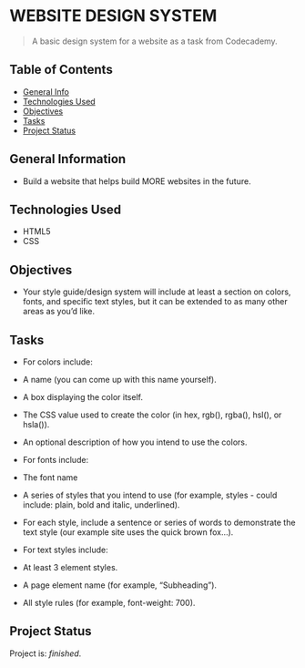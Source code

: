 # WEBSITE DESIGN SYSTEM
> A basic design system for a website as a task from Codecademy.


## Table of Contents
* [General Info](#general-information)
* [Technologies Used](#technologies-used)
* [Objectives](#objectives)
* [Tasks](#tasks)
* [Project Status](#project-status)


## General Information
- Build a website that helps build MORE websites in the future.


## Technologies Used
- HTML5 
- CSS


## Objectives
- Your style guide/design system will include at least a section on colors, fonts, and specific text styles, but it can be extended to as many other areas as you’d like.


## Tasks
- For colors include:
 - A name (you can come up with this name yourself).
 - A box displaying the color itself.
 - The CSS value used to create the color (in hex, rgb(), rgba(), hsl(), or hsla()).
 - An optional description of how you intend to use the colors.

- For fonts include:
 - The font name
 - A series of styles that you intend to use (for example, styles - could include: plain, bold and italic, underlined).
 - For each style, include a sentence or series of words to demonstrate the text style (our example site uses the quick brown fox…).

- For text styles include:
 - At least 3 element styles.
 - A page element name (for example, “Subheading”).
 - All style rules (for example, font-weight: 700).


## Project Status
Project is: _finished_.
